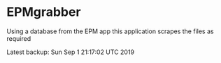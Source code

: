 # EPMgrabber
Using a database from the EPM app this application scrapes the files as required


Latest backup: Sun Sep 1 21:17:02 UTC 2019
